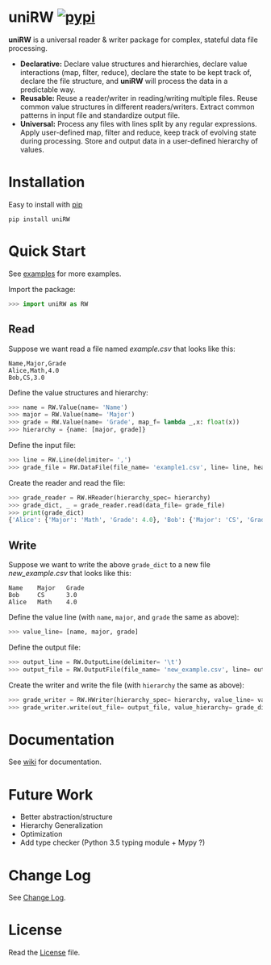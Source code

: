 # uniRW [![pypi](https://badge.fury.io/py/uniRW.svg)](https://badge.fury.io/py/uniRW)
**uniRW** is a universal reader & writer package for complex, stateful data file processing.

* **Declarative:** Declare value structures and hierarchies, declare value interactions (map, filter, reduce), declare the state to be kept track of, declare the file structure, and **uniRW** will process the data in a predictable way.  
* **Reusable:** Reuse a reader/writer in reading/writing multiple files. Reuse common value structures in different readers/writers. Extract common patterns in input file and standardize output file.
* **Universal:** Process any files with lines split by any regular expressions. Apply user-defined map, filter and reduce, keep track of evolving state during processing. Store and output data in a user-defined hierarchy of values.  


# Installation
Easy to install with [pip](https://pip.pypa.io/en/stable/)
```
pip install uniRW
```

# Quick Start
See [examples](https://github.com/law-liet/uniRW/tree/master/examples) for more examples.

Import the package:
```Python
>>> import uniRW as RW
```

## Read

Suppose we want read a file named *example.csv* that looks like this:

    Name,Major,Grade
    Alice,Math,4.0
    Bob,CS,3.0

Define the value structures and hierarchy:

``` python
>>> name = RW.Value(name= 'Name')
>>> major = RW.Value(name= 'Major')
>>> grade = RW.Value(name= 'Grade', map_f= lambda _,x: float(x))
>>> hierarchy = {name: [major, grade]}
```

Define the input file:

```python
>>> line = RW.Line(delimiter= ',')
>>> grade_file = RW.DataFile(file_name= 'example1.csv', line= line, header_lineno= 0)
```

Create the reader and read the file:

```python
>>> grade_reader = RW.HReader(hierarchy_spec= hierarchy)
>>> grade_dict, _ = grade_reader.read(data_file= grade_file)
>>> print(grade_dict)
{'Alice': {'Major': 'Math', 'Grade': 4.0}, 'Bob': {'Major': 'CS', 'Grade': 3.0}}
```

## Write

Suppose we want to write the above `grade_dict` to a new file *new_example.csv* that looks like this:

    Name    Major   Grade
    Bob     CS      3.0
    Alice   Math    4.0

Define the value line (with `name`, `major`, and `grade` the same as above):

```python
>>> value_line= [name, major, grade]
```

Define the output file:

```python
>>> output_line = RW.OutputLine(delimiter= '\t')
>>> output_file = RW.OutputFile(file_name= 'new_example.csv', line= output_line)
```

Create the writer and write the file (with `hierarchy` the same as above):

```python
>>> grade_writer = RW.HWriter(hierarchy_spec= hierarchy, value_line= value_line)
>>> grade_writer.write(out_file= output_file, value_hierarchy= grade_dict, sort_by= 'Grade')
```

# Documentation
See [wiki](https://github.com/law-liet/uniRW/wiki) for documentation.
    
# Future Work
- Better abstraction/structure
- Hierarchy Generalization
- Optimization
- Add type checker (Python 3.5 typing module + Mypy ?)

# Change Log
See [Change Log](https://github.com/law-liet/uniRW/blob/master/change_log.md).

# License
Read the [License](https://github.com/law-liet/uniRW/blob/master/LICENSE) file.

